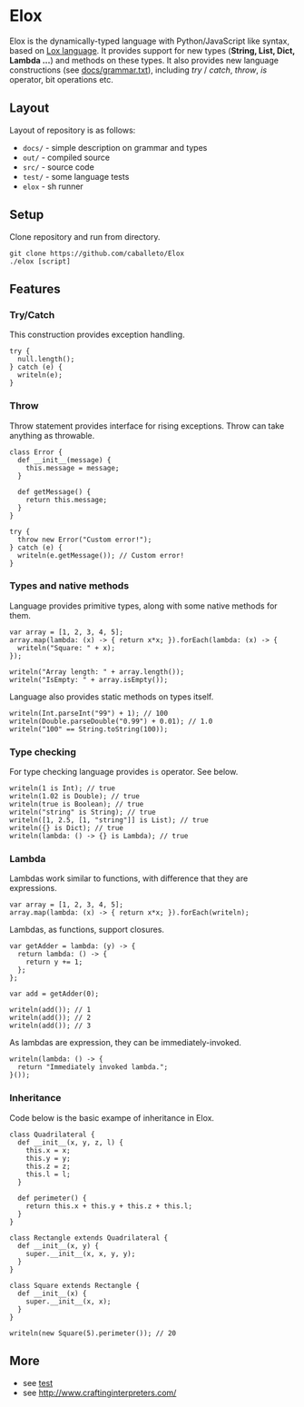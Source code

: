 # Elox
Elox is the dynamically-typed language with Python/JavaScript like syntax, based on [Lox language](https://github.com/munificent/craftinginterpreters).
It provides support for new types (**String, List, Dict, Lambda ...**) and methods on these types. 
It also provides new language constructions (see [docs/grammar.txt](https://github.com/caballeto/Elox/blob/master/docs/grammar.txt)), including *try* / *catch*, 
*throw*, *is* operator, bit operations etc.

## Layout
Layout of repository is as follows:
 - `docs/` - simple description on grammar and types
 - `out/` - compiled source
 - `src/` - source code
 - `test/` - some language tests
 - `elox` - sh runner
 
## Setup
Clone repository and run from directory.
```
git clone https://github.com/caballeto/Elox
./elox [script]
```

## Features
### Try/Catch
This construction provides exception handling.
```
try {
  null.length();
} catch (e) {
  writeln(e);
}
```
### Throw
Throw statement provides interface for rising exceptions. Throw can take anything as throwable.
```
class Error {
  def __init__(message) {
    this.message = message;
  }
  
  def getMessage() {
    return this.message;
  }
}

try {
  throw new Error("Custom error!");
} catch (e) {
  writeln(e.getMessage()); // Custom error!
}
```
### Types and native methods
Language provides primitive types, along with some native methods for them.
```
var array = [1, 2, 3, 4, 5];
array.map(lambda: (x) -> { return x*x; }).forEach(lambda: (x) -> {
  writeln("Square: " + x);
});

writeln("Array length: " + array.length());
writeln("IsEmpty: " + array.isEmpty());
```
Language also provides static methods on types itself.
```
writeln(Int.parseInt("99") + 1); // 100
writeln(Double.parseDouble("0.99") + 0.01); // 1.0
writeln("100" == String.toString(100));
```
### Type checking
For type checking language provides `is` operator. See below.
```
writeln(1 is Int); // true
writeln(1.02 is Double); // true
writeln(true is Boolean); // true
writeln("string" is String); // true
writeln([1, 2.5, [1, "string"]] is List); // true
writeln({} is Dict); // true
writeln(lambda: () -> {} is Lambda); // true
```
### Lambda
Lambdas work similar to functions, with difference that they are expressions.
```
var array = [1, 2, 3, 4, 5];
array.map(lambda: (x) -> { return x*x; }).forEach(writeln);
```
Lambdas, as functions, support closures.
```
var getAdder = lambda: (y) -> {
  return lambda: () -> {
    return y += 1;
  };
};

var add = getAdder(0);

writeln(add()); // 1
writeln(add()); // 2
writeln(add()); // 3
```
As lambdas are expression, they can be immediately-invoked.
```
writeln(lambda: () -> { 
  return "Immediately invoked lambda."; 
}());
```
### Inheritance
Code below is the basic exampe of inheritance in Elox.
```
class Quadrilateral {
  def __init__(x, y, z, l) {
    this.x = x;
    this.y = y;
    this.z = z;
    this.l = l;
  }

  def perimeter() {
    return this.x + this.y + this.z + this.l;
  }
}

class Rectangle extends Quadrilateral {
  def __init__(x, y) {
    super.__init__(x, x, y, y);
  }
}

class Square extends Rectangle {
  def __init__(x) {
    super.__init__(x, x);
  }
}

writeln(new Square(5).perimeter()); // 20
```

## More
 - see [test](https://github.com/caballeto/Elox/tree/master/test)
 - see http://www.craftinginterpreters.com/
